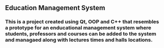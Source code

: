 ## Education Management System
### This is a project created using Qt, OOP and C++ that resembles a prototype for an enducational management system where students, professors and courses can be added to the system and managaed along with lectures times and halls locations.
